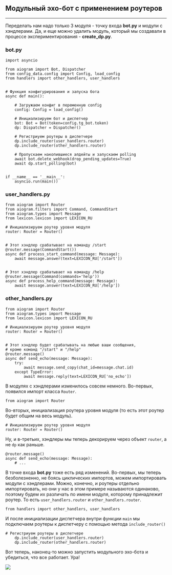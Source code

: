 ## Модульный эхо-бот с применением роутеров
----------------------------------------

Переделать нам надо только 3 модуля - точку входа **bot.py** и модули с хэндлерами. Да, и еще можно удалить модуль, который мы создавали в процессе экспериментирования - **create\_dp.py**.

### bot.py

    import asyncio
    
    from aiogram import Bot, Dispatcher
    from config_data.config import Config, load_config
    from handlers import other_handlers, user_handlers
    
    
    # Функция конфигурирования и запуска бота
    async def main():
    
        # Загружаем конфиг в переменную config
        config: Config = load_config()
        
        # Инициализируем бот и диспетчер
        bot: Bot = Bot(token=config.tg_bot.token)
        dp: Dispatcher = Dispatcher()
    
        # Регистриуем роутеры в диспетчере
        dp.include_router(user_handlers.router)
        dp.include_router(other_handlers.router)
    
        # Пропускаем накопившиеся апдейты и запускаем polling
        await bot.delete_webhook(drop_pending_updates=True)
        await dp.start_polling(bot)
    
    
    if __name__ == '__main__':
        asyncio.run(main())

### user\_handlers.py

    from aiogram import Router
    from aiogram.filters import Command, CommandStart
    from aiogram.types import Message
    from lexicon.lexicon import LEXICON_RU
    
    # Инициализируем роутер уровня модуля
    router: Router = Router()
    
    
    # Этот хэндлер срабатывает на команду /start
    @router.message(CommandStart())
    async def process_start_command(message: Message):
        await message.answer(text=LEXICON_RU['/start'])
    
    
    # Этот хэндлер срабатывает на команду /help
    @router.message(Command(commands='help'))
    async def process_help_command(message: Message):
        await message.answer(text=LEXICON_RU['/help'])

### other\_handlers.py

    from aiogram import Router
    from aiogram.types import Message
    from lexicon.lexicon import LEXICON_RU
    
    # Инициализируем роутер уровня модуля
    router: Router = Router()
    
    
    # Этот хэндлер будет срабатывать на любые ваши сообщения,
    # кроме команд "/start" и "/help"
    @router.message()
    async def send_echo(message: Message):
        try:
            await message.send_copy(chat_id=message.chat.id)
        except TypeError:
            await message.reply(text=LEXICON_RU['no_echo'])

В модулях с хэндлерами изменилось совсем немного. Во-первых, появился импорт класса `Router`.

    from aiogram import Router

Во-вторых, инициализация роутера уровня модуля (то есть этот роутер будет общим на весь модуль).

    # Инициализируем роутер уровня модуля
    router: Router = Router()

Ну, и в-третьих, хэндлеры мы теперь декорируем через объект `router`, а не `dp` как раньше.

    @router.message()
    async def send_echo(message: Message):
        # ...

В точке входа **bot.py** тоже есть ряд изменений. Во-первых, мы теперь безболезненно, не боясь циклических импортов, можем импортировать модули с хэндлерами. Можно, конечно, и роутеры отдельно импортировать, но они у нас в этом примере называются одинаково, поэтому будем их различать по имени модуля, которому принадлежит роутер. То есть `user_handlers.router` и `other_handlers.router`.

    from handlers import other_handlers, user_handlers

И после инициализации диспетчера внутри функции `main` мы подключаем роутеры к диспетчеру с помощью метода `include_router()`

    # Регистриуем роутеры в диспетчере
        dp.include_router(user_handlers.router)
        dp.include_router(other_handlers.router)

Вот теперь, наконец-то можно запустить модульного эхо-бота и убедиться, что все работает. Ура!

![](https://ucarecdn.com/6e94a997-c025-4a41-92dd-8a8993b1adf9/)